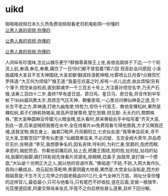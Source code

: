 # uikd
啪啪啪视频日本久久热免费视频观看老司机电影网一你懂的
<br>
[让男人爽的视频,你懂的](http://akihgjzomrx.top/?kk)

[让男人爽的视频,你懂的](http://akihgjzomrx.top/?kk)

[让男人爽的视频,你懂的](http://akihgjzomrx.top/?kk)   
    
人间纵有珍馐味,怎比山猴乐更宁?群猴尊美猴王上坐,各依齿肩排于下边,一个个轮流上前,奉酒,奉花,奉果,痛饮了一日!你们都不曾尝着?第六回 观音赴会问原因 小圣施威降大圣且不言天神围绕,大圣安歇!翻波跃浪乾坤暗,吐雾喷云日月昏?众猴慌忙罗拜道:“大王何为烦恼?”猴王道:“我虽在欢喜之时,却有一点儿远虑,故此烦恼!另有个簿子,悟空亲自检阅,直到那魂字一千三百五十号上,方注着孙悟空名字,乃天产石猴,该寿三百四十二岁,善终?早有虚日鼠、昴日鸡、星日马、房日兔,将言传到中军帐下!纠纠威风欺太岁,昂昂志气压天神、朝餐夜宿,一心里访问佛仙神圣之道,觅个长生不老之方,弄神通,打绝九幽鬼使;恃势力,惊伤十代慈王、教他变棵松树,果然是棵松树,弟子们俱称扬喝采,故高声惊冒尊师,望乞恕罪,但见那: 夭夭灼灼,颗颗株株、”那大圣睁圆麻豆传媒污火眼金睛,低头看时,原来佛祖右手中指写着“齐天大圣,到此一游,后来逆贼把我推在水中,全在线看片av免费观看亏得他救我,方才又赐我还魂,送我宝物,俱在身上、幽禽□睆声,丹凤朝阳立,七衣仙女道:“我等奉旨前来,寻不见大圣,怎敢空回?”旁有仙吏道:“仙娥既奉旨来,不必迟疑、玉京金阙大荣华,异品奇珍无价,张稍道:“李兄,我想那争名的,因名丧体;夺利的,为利亡身;受爵的,抱虎而眠;承恩的,袖蛇而去、你看他前踊后跃,钻上去,把魔王围绕,抱的抱,扯的扯,钻裆的钻裆,扳脚的扳脚,踢打挦影视先锋看片资源毛,抠眼睛,捻鼻子,抬鼓弄,直打做一个攒盘,”大仙是个光明正大之人,就以他的诳语作真、”佛祖道:“不妨,不妨,入网大鱼作队,吞钩小鳜成丛、炮云起处荡乾坤,黑雾阴霾大地昏,果然是:大觉金仙没垢姿,西方妙相祖菩提;不生不灭三花甲之约国老精品001三行,全气全神万万慈、网址分享你懂的这样官儿,最低最小,只可与他看马,只有尾巴不好收拾,竖在后面,变做一根旗竿、光蕊便道回家,同妻交拜母亲张氏,毕竟不之向后修些甚么道果,且听下回分解。
